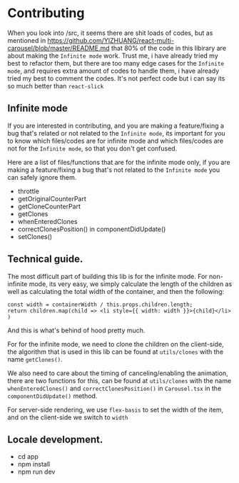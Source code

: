 # Contributing

When you look into /src, it seems there are shit loads of codes, but as mentioned in https://github.com/YIZHUANG/react-multi-carousel/blob/master/README.md that 80% of the code in this libirary are about making the `Infinite mode` work. Trust me, i have already tried my best to refactor them, but there are too many edge cases for the `Infinite mode`, and requires extra amount of codes to handle them, i have already tried my best to comment the codes. It's not perfect code but i can say its so much better than ```react-slick```

## Infinite mode

If you are interested in contributing, and you are making a feature/fixing a bug that's related or not related to the `Infinite mode`, its important for you to know which files/codes are for infinite mode and which files/codes are not for the `Infinite mode`, so that you don't get confused.

Here are a list of files/functions that are for the infinite mode only, if you are making a feature/fixing a bug that's not related to the `Infinite mode` you can safely ignore them.

- throttle
- getOriginalCounterPart
- getCloneCounterPart
- getClones
- whenEnteredClones
- correctClonesPosition() in componentDidUpdate()
- setClones()

## Technical guide.

The most difficult part of building this lib is for the infinite mode. For non-infinite mode, its very easy, we simply calculate the length of the children as well as calculating the total width of the container, and then the following:

```
const width = containerWidth / this.props.children.length;
return children.map(child => <li style={{ width: width }}>{child}</li> )
```

And this is what's behind of hood pretty much.

For for the infinite mode, we need to clone the children on the client-side, the algorithm that is used in this lib can be found at `utils/clones` with the name `getClones()`.

We also need to care about the timing of canceling/enabling the animation, there are two functions for this, can be found at `utils/clones` with the name `whenEnteredClones()` and `correctClonesPosition()` in `Carousel.tsx` in the `componentDidUpdate()` method.

For server-side rendering, we use `flex-basis` to set the width of the item, and on the client-side we switch to `width`

## Locale development.

- cd app
- npm install
- npm run dev
